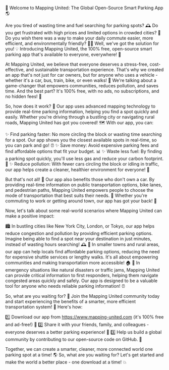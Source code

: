 🚀 Welcome to Mapping United: The Global Open-Source Smart Parking App 🌎

Are you tired of wasting time and fuel searching for parking spots? 🕰️ Do you get frustrated with high prices and limited options in crowded cities? 😤 Do you wish there was a way to make your daily commute easier, more efficient, and environmentally friendly? 🚴‍♀️ Well, we've got the solution for you! 💡 Introducing Mapping United, the 100% free, open-source smart parking app that's available to everyone, everywhere! 🌟

At Mapping United, we believe that everyone deserves a stress-free, cost-effective, and sustainable transportation experience. That's why we created an app that's not just for car owners, but for anyone who uses a vehicle - whether it's a car, bus, train, bike, or even walks! 👣 We're talking about a game-changer that empowers communities, reduces pollution, and saves time. And the best part? It's 100% free, with no ads, no subscriptions, and no hidden fees! 🚫

So, how does it work? 🤔 Our app uses advanced mapping technology to provide real-time parking information, helping you find a spot quickly and easily. Whether you're driving through a bustling city or navigating rural roads, Mapping United has got you covered! 🗺️ With our app, you can:

✨ Find parking faster: No more circling the block or wasting time searching for a spot. Our app shows you the closest available spots in real-time, so you can park and go! ⏰
✨ Save money: Avoid expensive parking fees and find affordable options that fit your budget. 📊
✨ Waste less fuel: By finding a parking spot quickly, you'll use less gas and reduce your carbon footprint. 🌿
✨ Reduce pollution: With fewer cars circling the block or idling in traffic, our app helps create a cleaner, healthier environment for everyone! 🌳

But that's not all! 🎉 Our app also benefits those who don't own a car. By providing real-time information on public transportation options, bike lanes, and pedestrian paths, Mapping United empowers people to choose the mode of transportation that best suits their needs. 🚌 Whether you're commuting to work or getting around town, our app has got your back! 👫

Now, let's talk about some real-world scenarios where Mapping United can make a positive impact:

🏙️ In bustling cities like New York City, London, or Tokyo, our app helps reduce congestion and pollution by providing efficient parking options. Imagine being able to find a spot near your destination in just minutes, instead of wasting hours searching! 🕰️
🌳 In smaller towns and rural areas, our app can help locals find affordable parking options, reducing the need for expensive shuttle services or lengthy walks. It's all about empowering communities and making transportation more accessible! 🏠
🚨 In emergency situations like natural disasters or traffic jams, Mapping United can provide critical information to first responders, helping them navigate congested areas quickly and safely. Our app is designed to be a valuable tool for anyone who needs reliable parking information! ⏰

So, what are you waiting for? 🎉 Join the Mapping United community today and start experiencing the benefits of a smarter, more efficient transportation system! 👫 Here's how:

1️⃣ Download our app from https://www.mapping-united.com (it's 100% free and ad-free!) 📲
2️⃣ Share it with your friends, family, and colleagues - everyone deserves a better parking experience! 🤝
3️⃣ Help us build a global community by contributing to our open-source code on GitHub. 🚀

Together, we can create a smarter, cleaner, more connected world one parking spot at a time! 🌎 So, what are you waiting for? Let's get started and make the world a better place - one download at a time! 💥